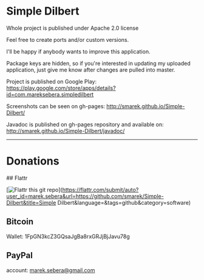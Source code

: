 # Simple Dilbert 

Whole project is published under Apache 2.0 license

Feel free to create ports and/or custom versions.

I'll be happy if anybody wants to improve this application.

Package keys are hidden, so if you're interested in updating my uploaded application, just give me know after changes are pulled into master.

Project is published on Google Play: https://play.google.com/store/apps/details?id=com.mareksebera.simpledilbert

Screenshots can be seen on gh-pages: http://smarek.github.io/Simple-Dilbert/

Javadoc is published on gh-pages repository and available on: http://smarek.github.io/Simple-Dilbert/javadoc/

****

# Donations

## Flattr  

[![Flattr this git repo](http://api.flattr.com/button/flattr-badge-large.png)](https://flattr.com/submit/auto?user_id=marek.sebera&url=https://github.com/smarek/Simple-Dilbert&title=Simple Dilbert&language=&tags=github&category=software) 

## Bitcoin

Wallet: 1FpGN3kcZ3GQsaJgBa8rxGRJjBjJavu78g

## PayPal

account: marek.sebera@gmail.com
